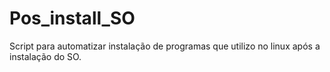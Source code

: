 # Pos_install_SO

Script para automatizar instalação de programas que utilizo no linux após a instalação do SO.
